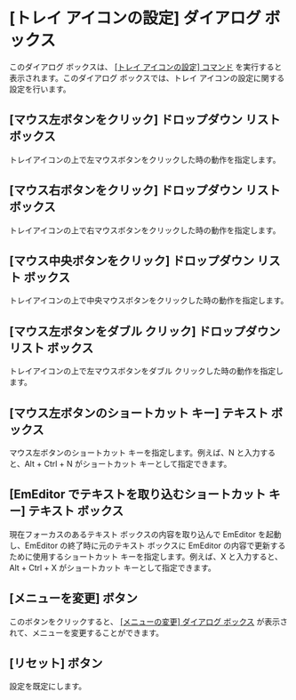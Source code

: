 # \[トレイ アイコンの設定\] ダイアログ ボックス

このダイアログ ボックスは、 [\[トレイ アイコンの設定\] コマンド](../../cmd/tools/customize_tray) を実行すると表示されます。このダイアログ
ボックスでは、トレイ アイコンの設定に関する設定を行います。

## \[マウス左ボタンをクリック\] ドロップダウン リスト ボックス

トレイアイコンの上で左マウスボタンをクリックした時の動作を指定します。

## \[マウス右ボタンをクリック\] ドロップダウン リスト ボックス

トレイアイコンの上で右マウスボタンをクリックした時の動作を指定します。

## \[マウス中央ボタンをクリック\] ドロップダウン リスト ボックス

トレイアイコンの上で中央マウスボタンをクリックした時の動作を指定します。

## \[マウス左ボタンをダブル クリック\] ドロップダウン リスト ボックス

トレイアイコンの上で左マウスボタンをダブル クリックした時の動作を指定します。

## \[マウス左ボタンのショートカット キー\] テキスト ボックス

マウス左ボタンのショートカット キーを指定します。例えば、N と入力すると、Alt + Ctrl + N がショートカット
キーとして指定できます。

## \[EmEditor でテキストを取り込むショートカット キー\] テキスト ボックス

現在フォーカスのあるテキスト ボックスの内容を取り込んで EmEditor を起動し、EmEditor の終了時に元のテキスト ボックスに EmEditor の内容で更新するために使用するショートカット キーを指定します。例えば、X と入力すると、Alt + Ctrl + X がショートカット キーとして指定できます。

## \[メニューを変更\] ボタン

このボタンをクリックすると、 [\[メニューの変更\] ダイアログ ボックス](../menus/index) が表示されて、メニューを変更することができます。

## \[リセット\] ボタン

設定を既定にします。

